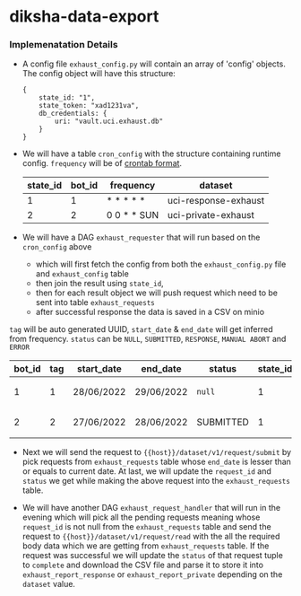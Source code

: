 # diksha-data-export

### Implemenatation Details

* A config file `exhaust_config.py` will contain an array of 'config' objects. The config object will have this structure:

    ```
    {
        state_id: "1",
        state_token: "xad1231va",
        db_credentials: {
            uri: "vault.uci.exhaust.db"
        }
    }
    ```

* We will have a table `cron_config` with the structure containing runtime config. `frequency` will be of [crontab format](https://crontab.guru/).

    | state_id | bot_id | frequency | dataset |
    |--------- | ------ | -------- | ------- |
    | 1 | 1 | * * * * * | uci-response-exhaust |
    | 2 | 2 | 0 0 * * SUN| uci-private-exhaust |


* We will have a DAG `exhaust_requester` that will run based on the `cron_config` above
    - which will first fetch the config from both the `exhaust_config.py` file and `exhaust_config` table 
    - then join the result using `state_id`, 
    - then for each result object we will push request which need to be sent into table `exhaust_requests`
    - after successful response the data is saved in a CSV on minio

`tag` will be auto generated UUID, `start_date` & `end_date` will get inferred from frequency.
`status` can be `NULL`, `SUBMITTED`, `RESPONSE`, `MANUAL ABORT` and `ERROR`

| bot_id | tag | start_date | end_date | status | state_id | dataset | request_id | csv |
| ------ | --- | ---------- | -------- | ------ | -------- | ------- | ---------- | --- |
| 1 | 1 | 28/06/2022 | 29/06/2022 | `null` | 1 | `uci-response-exhaust` | null | null |
| 2 | 2 | 27/06/2022 | 28/06/2022 | SUBMITTED | 1 | `uci-private-exhaust` | x12esa1Asad | http://cdn.samagra.io/x.csv |

* Next we will send the request to `{{host}}/dataset/v1/request/submit` by pick requests from `exhaust_requests` table whose `end_date` is lesser than or equals to current date. At last, we will update the `request_id` and `status` we get while making the above request into the `exhaust_requests` table.

* We will have another DAG `exhaust_request_handler` that will run in the evening which will pick all the pending requests meaning whose `request_id` is not null from the `exhaust_requests` table and send the request to `{{host}}/dataset/v1/request/read` with the all the required body data which we are getting from `exhaust_requests` table. If the request was successful we will update the `status` of that request tuple to `complete` and download the CSV file and parse it to store it into `exhaust_report_response` or `exhaust_report_private` depending on the `dataset` value.
